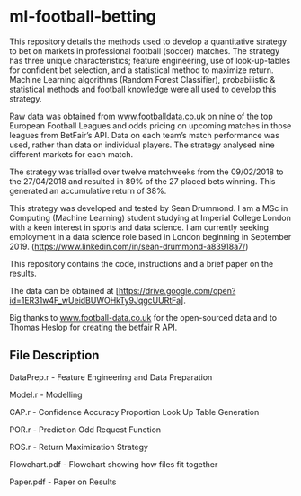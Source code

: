 # ml-football-betting

This repository details the methods used to develop a quantitative strategy to bet on markets in professional football (soccer) matches. The strategy has three unique characteristics; feature engineering, use of look-up-tables for confident bet selection, and a statistical method to maximize return. Machine Learning algorithms (Random Forest Classifier), probabilistic & statistical methods and football knowledge were all used to develop this strategy.

Raw data was obtained from www.footballdata.co.uk on nine of the top European Football Leagues and odds pricing on upcoming matches in those leagues from BetFair’s API. Data on each team’s match performance was used, rather than data on individual players. The strategy analysed nine different markets for each match.

The strategy was trialled over twelve matchweeks from the 09/02/2018 to the 27/04/2018 and resulted in 89% of the 27 placed bets winning. This generated an accumulative return of 38%.

This strategy was developed and tested by Sean Drummond. I am a MSc in Computing (Machine Learning) student studying at Imperial College London with a keen interest in sports and data science. I am currently seeking employment in a data science role based in London beginning in September 2019.
(https://www.linkedin.com/in/sean-drummond-a83918a7/)

This repository contains the code, instructions and a brief paper on the results.

The data can be obtained at [https://drive.google.com/open?id=1ER31w4F_wUeidBUWOHkTy9JqgcUURtFa].

Big thanks to www.football-data.co.uk for the open-sourced data and to Thomas Heslop for creating the betfair R API.


## File Description
DataPrep.r - Feature Engineering and Data Preparation

Model.r - Modelling

CAP.r - Confidence Accuracy Proportion Look Up Table Generation

POR.r - Prediction Odd Request Function

ROS.r - Return Maximization Strategy

Flowchart.pdf - Flowchart showing how files fit together

Paper.pdf - Paper on Results

